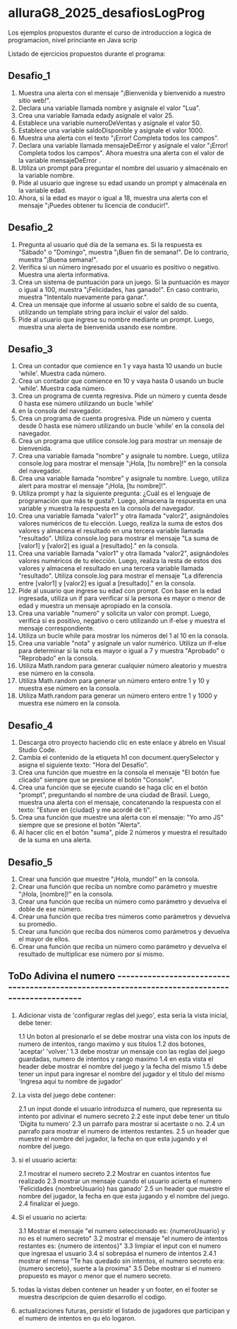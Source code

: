 # alluraG8_2025_desafiosLogProg

Los ejemplos propuestos durante el curso de introduccion a logica de programacion, nivel princiante en Java scrip

Listado de ejercicios propuestos durante el programa:

## Desafio_1

1. Muestra una alerta con el mensaje "¡Bienvenida y bienvenido a nuestro sitio web!".
2. Declara una variable llamada nombre y asígnale el valor "Lua".
3. Crea una variable llamada edady asígnale el valor 25.
4. Establece una variable numeroDeVentas y asígnale el valor 50.
5. Establece una variable saldoDisponible y asígnale el valor 1000.
6. Muestra una alerta con el texto "¡Error! Completa todos los campos".
7. Declara una variable llamada mensajeDeError y asígnale el valor "¡Error! Completa todos los campos". Ahora muestra una
   alerta con el valor de la variable mensajeDeError .
8. Utiliza un prompt para preguntar el nombre del usuario y almacénalo en la variable nombre.
9. Pide al usuario que ingrese su edad usando un prompt y almacénala en la variable edad.
10. Ahora, si la edad es mayor o igual a 18, muestra una alerta con el mensaje "¡Puedes obtener tu licencia de conducir!".

## Desafio_2

1. Pregunta al usuario qué día de la semana es. Si la respuesta es "Sábado" o "Domingo", muestra "¡Buen fin de semana!".
    De lo contrario, muestra "¡Buena semana!".
2. Verifica si un número ingresado por el usuario es positivo o negativo. Muestra una alerta informativa.
3. Crea un sistema de puntuación para un juego. Si la puntuación es mayor o igual a 100, muestra "¡Felicidades, has ganado!".
   En caso contrario, muestra "Intentalo nuevamente para ganar.".
4. Crea un mensaje que informe al usuario sobre el saldo de su cuenta, utilizando un template string para incluir el valor
   del saldo.
5. Pide al usuario que ingrese su nombre mediante un prompt. Luego, muestra una alerta de bienvenida usando ese nombre.

## Desafio_3

1. Crea un contador que comience en 1 y vaya hasta 10 usando un bucle 'while'. Muestra cada número.
2. Crea un contador que comience en 10 y vaya hasta 0 usando un bucle 'while'. Muestra cada número.
3. Crea un programa de cuenta regresiva. Pide un número y cuenta desde 0 hasta ese número utilizando un bucle 'while'
4. en la consola del navegador.
5. Crea un programa de cuenta progresiva. Pide un número y cuenta desde 0 hasta ese número utilizando un bucle 'while'
   en la consola del navegador.
6. Crea un programa que utilice console.log para mostrar un mensaje de bienvenida.
7. Crea una variable llamada "nombre" y asígnale tu nombre. Luego, utiliza console.log para mostrar el mensaje "¡Hola,
   [tu nombre]!" en la consola del navegador.
8. Crea una variable llamada "nombre" y asígnale tu nombre. Luego, utiliza alert para mostrar el mensaje "¡Hola, [tu nombre]!".
9. Utiliza prompt y haz la siguiente pregunta: ¿Cuál es el lenguaje de programación que más te gusta?. Luego, almacena la
   respuesta en una variable y muestra la respuesta en la consola del navegador.
10. Crea una variable llamada "valor1" y otra llamada "valor2", asignándoles valores numéricos de tu elección. Luego, realiza
    la suma de estos dos valores y almacena el resultado en una tercera variable llamada "resultado". Utiliza console.log para
    mostrar el mensaje "La suma de [valor1] y [valor2] es igual a [resultado]." en la consola.
11. Crea una variable llamada "valor1" y otra llamada "valor2", asignándoles valores numéricos de tu elección. Luego, realiza
    la resta de estos dos valores y almacena el resultado en una tercera variable llamada "resultado". Utiliza console.log
    para mostrar el mensaje "La diferencia entre [valor1] y [valor2] es igual a [resultado]." en la consola.
12. Pide al usuario que ingrese su edad con prompt. Con base en la edad ingresada, utiliza un if para verificar si la persona
    es mayor o menor de edad y muestra un mensaje apropiado en la consola.
13. Crea una variable "numero" y solicita un valor con prompt. Luego, verifica si es positivo, negativo o cero utilizando un
    if-else y muestra el mensaje correspondiente.
14. Utiliza un bucle while para mostrar los números del 1 al 10 en la consola.
15. Crea una variable "nota" y asígnale un valor numérico. Utiliza un if-else para determinar si la nota es mayor o igual a 7
    y muestra "Aprobado" o "Reprobado" en la consola.
16. Utiliza Math.random para generar cualquier número aleatorio y muestra ese número en la consola.
17. Utiliza Math.random para generar un número entero entre 1 y 10 y muestra ese número en la consola.
18. Utiliza Math.random para generar un número entero entre 1 y 1000 y muestra ese número en la consola.

## Desafio_4

1. Descarga otro proyecto haciendo clic en este enlace y ábrelo en Visual Studio Code.
2. Cambia el contenido de la etiqueta h1 con document.querySelector y asigna el siguiente texto: "Hora del Desafío".
3. Crea una función que muestre en la consola el mensaje "El botón fue clicado" siempre que se presione el botón "Console".
4. Crea una función que se ejecute cuando se haga clic en el botón "prompt", preguntando el nombre de una ciudad de Brasil.
   Luego, muestra una alerta con el mensaje, concatenando la respuesta con el texto: "Estuve en {ciudad} y me acordé de ti".
5. Crea una función que muestre una alerta con el mensaje: "Yo amo JS" siempre que se presione el botón "Alerta".
6. Al hacer clic en el botón "suma", pide 2 números y muestra el resultado de la suma en una alerta.

## Desafio_5

1. Crear una función que muestre "¡Hola, mundo!" en la consola.
2. Crear una función que reciba un nombre como parámetro y muestre "¡Hola, [nombre]!" en la consola.
3. Crear una función que reciba un número como parámetro y devuelva el doble de ese número.
4. Crear una función que reciba tres números como parámetros y devuelva su promedio.
5. Crear una función que reciba dos números como parámetros y devuelva el mayor de ellos.
6. Crear una función que reciba un número como parámetro y devuelva el resultado de multiplicar ese número por sí mismo.

## ToDo Adivina el numero ----------------------------------------------------------------------------------------------

1. Adicionar vista de 'configurar reglas del juego', esta seria la vista inicial, debe tener:

   1.1 Un boton al presionarlo el se debe mostrar una vista con los inputs de numero de intentos, rango maximo y sus titulos
   1.2 dos botones, 'aceptar' 'volver.'
   1.3 debe mostrar un mensaje con las reglas del juego guardadas, numero de intentos y rango maximo
   1.4 en esta vista el header debe mostrar el nombre del juego y la fecha del mismo
   1.5 debe tener un input para ingresar el nombre del jugador y el titulo del mismo 'Ingresa aqui tu nombre de jugador'

2. La vista del juego debe contener:

   2.1 un input donde el usuario introduzca el numero, que representa su intento por adivinar el numero secreto
   2.2 este input debe tener un titulo 'Digita tu numero'
   2.3 un parrafo para mostrar si acertaste o no.
   2.4 un parrafo para mostrar el numero de intentos restantes.
   2.5 un header que muestre el nombre del jugador, la fecha en que esta jugando y el nombre del juego.

3. si el usuario acierta:

   2.1  mostrar el numero secreto
   2.2  Mostrar en cuantos intentos fue realizado
   2.3  mostrar un mensaje cuando el usuario acierta el numero 'Felicidades {nombreUsuario} has ganado'
   2.5  un header que muestre el nombre del jugador, la fecha en que esta jugando y el nombre del juego.
   2.4  finalizar el juego.

4. Si el usuario no acierta:

   3.1  Mostrar el mensaje "el numero seleccionado es: {numeroUsuario} y no es el numero secreto"
   3.2  mostrar el mensaje "el numero de intentos restantes es: {numero de intentos}"
   3.3  limpiar el input con el numero que ingresaa el usuario
   3.4  sí sobrepása el numero de intentos
        2.4.1 mostrar el mensa "Te has quedado sin intentos, el numero secreto era: {numero secreto}, suerte a la proxima"
   3.5  Debe mostrar si el numero propuesto es mayor o menor que el numero secreto.

5. todas la vistas deben contener un header y un footer, en el footer se muestra descripcion de quien desarrollo el codigo.

6. actualizaciones futuras, persistir el listado de jugadores que participan y el numero de intentos en qu elo logaron.

